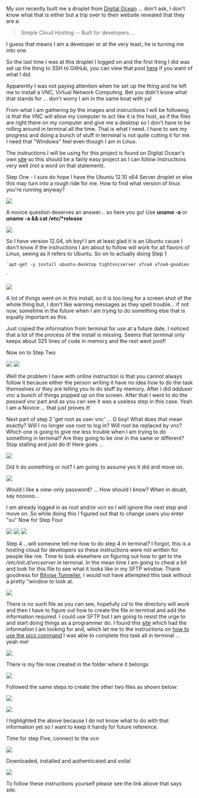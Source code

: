 My son recently built me a droplet from [Digital Ocean](https://www.digitalocean.com/ "Digital Ocean") ... don't ask, I don't know what that is either but a trip over to their website revealed that they are a:

> Simple Cloud Hosting -- Built for developers ...
 
I guess that means I am a developer or at the very least, he is turning me into one.

So the last time I was at this droplet I logged on and the first thing I did was set up the thing to SSH to GitHub, you can view that post [here](http://tobeannounce.com) if you want of what I did.

Apparently I was not paying attention when he set up the thing and he left me to install a VNC, Virtual Network Computing. Bet you didn't know what that stands for ... don't worry I am in the same boat with ya!

From what I am gathering by the images and instructions I will be following is that the VNC will allow my computer to act like it is the host, as if the files are right there on my computer and give me a desktop so I don't have to be rolling around in terminal all the time. That is what I need. I have to see my progress and doing a bunch of stuff in terminal is not quite cutting it for me. I need that "Windows" feel even though I am in Linux.

The instructions I will be using for this project is found on Digital Ocean's own [site](https://www.digitalocean.com/community/articles/how-to-setup-vnc-for-ubuntu-12) so this should be a fairly easy project as I can follow instructions very well (not a word on that statement).

Step One - I sure do hope I have the Ubuntu 12.10 x64 Server droplet or else this may turn into a rough ride for me. How to find what version of linux you're running anyway?

![](http://i1205.photobucket.com/albums/bb424/cybercorp/GitHub%20Images/2013-10-04_0951_zps88eb4687.png)

A novice question deserves an answer... so here you go! Use **uname -a** or **uname -a && cat /etc/&#42;release** 

![](http://i1205.photobucket.com/albums/bb424/cybercorp/GitHub%20Images/2013-10-04_1017_zps46c8e06d.png)

So I have version 12.04, oh boy! I am at least glad it is an Ubuntu cause I don't know if the instructions I am about to follow will work for all flavors of Linux, seeing as it refers to Ubuntu. So on to actually doing Step 1

    `apt-get -y install ubuntu-desktop tightvncserver xfce4 xfce4-goodies
`

![](http://i1205.photobucket.com/albums/bb424/cybercorp/GitHub%20Images/2013-10-04_1052_zpsd80035c4.png)


A lot of things went on in this install, so it is too long for a screen shot of the whole thing but, I don't like warning messages as they spell trouble... if not now, sometime in the future when I am trying to do something else that is equally important as this.

Just copied the information from terminal for use at a future date. I noticed that a lot of the process of the install is missing. Seems that terminal only keeps about 325 lines of code in memory and the rest went poof!

Now on to Step Two

![](http://i1205.photobucket.com/albums/bb424/cybercorp/GitHub%20Images/2013-10-04_1129_zps81635870.png)
![](http://i1205.photobucket.com/albums/bb424/cybercorp/GitHub%20Images/2013-10-04_1148_zps00469dcd.png)

Well the problem I have with online instruction is that you cannot always follow it because either the person writing it have no idea how to do the task themselves or they are telling you to do stuff by memory. After I did *adduser vnc* a bunch of things popped up on the screen. After that I went to do the *passwd vnc* part and as you can see it was a useless step in this case. Yeah I am a Novice ... that just proves it!

Next part of step 2 'get root as user vnc' ... O boy! What does that mean exactly? Will I no longer use root to log in? Will root be replaced by vnc? Which one is going to give me less trouble when I am trying to do something in terminal? Are they going to be one in the same or different? Stop stalling and just do it! Here goes ...

![](http://i1205.photobucket.com/albums/bb424/cybercorp/GitHub%20Images/2013-10-04_1220_zpsce068ef1.png)

Did it do something or not? I am going to assume yes it did and move on.

![](http://i1205.photobucket.com/albums/bb424/cybercorp/GitHub%20Images/2013-10-04_1230_zps1b60322c.png)

Would I like a view-only password? ... How should I know? When in doubt, say nooooo...

I am already logged in as root and/or vcn so I will ignore the next step and move on. So while doing this I figured out that to change users you enter "su" Now for Step Four

![](http://i1205.photobucket.com/albums/bb424/cybercorp/2013-10-05_0005_zps6f6d869f.png)
![](http://i1205.photobucket.com/albums/bb424/cybercorp/2013-10-05_0037_zps20e2c64b.png)
![](http://i1205.photobucket.com/albums/bb424/cybercorp/2013-10-05_0039_zps0617895d.png)

Step 4 ...will someone tell me how to do step 4 in terminal? I forgot, this is a hosting cloud for developers so these instructions were not written for people like me. Time to look elsewhere on figuring out how to get to the */etc/init.d/vncserver* in terminal. In the mean time I am going to cheat a bit and look for this file to see what it looks like in 
my SFTP window. Thank goodness for [Bitvise Tunnelier](http://www.bitvise.com/tunnelier), I would not have attempted this task without a pretty "window to look at.

![](http://i1205.photobucket.com/albums/bb424/cybercorp/GitHub%20Images/2013-10-04_1648_zpsfbac7e5e.png)

There is no such file as you can see, hopefully *cd* to the directory will work and then I have to figure out how to create the file in terminal and add the information required. I could use SFTP but I am going to resist the urge to and start doing things as a programmer do. I found this [site](http://www.computerhope.com/issues/ch000773.htm) which had the information I am looking for and, which let me to the instructions on [how to use the pico command](http://www.computerhope.com/unix/upico.htm) I was able to complete this task all in terminal ... yeah me!

![](http://i1205.photobucket.com/albums/bb424/cybercorp/GitHub%20Images/2013-10-04_1953_zps4eec8c8c.png)

There is my file now created in the folder where it belongs

![](http://i1205.photobucket.com/albums/bb424/cybercorp/GitHub%20Images/2013-10-04_2000_001_zpsf6e43791.png)

Followed the same steps to create the other two files as shown below:

![](http://i1205.photobucket.com/albums/bb424/cybercorp/GitHub%20Images/2013-10-04_2020_zps0068f1fe.png)

![](http://i1205.photobucket.com/albums/bb424/cybercorp/GitHub%20Images/2013-10-04_2029_zps81487d55.png)

I highlighted the above because I do not know what to do with that information yet so I want to keep it handy for future reference.

Time for step Five, connect to the vcn

![](http://i1205.photobucket.com/albums/bb424/cybercorp/2013-10-05_2234_zps8a12936c.png)

Downloaded, installed and authenticated and voila!

![](http://i1205.photobucket.com/albums/bb424/cybercorp/GitHub%20Images/2013-10-04_2335_zpsda36d12e.png)

To follow these instructions yourself please see the link above that says *site.*










